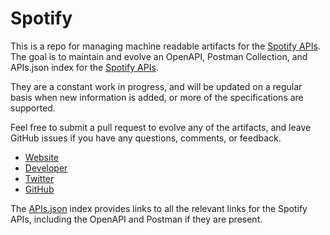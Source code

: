 # SpotifyThis is a repo for managing machine readable artifacts for the [Spotify APIs](http://www.spotify.com). The goal is to maintain and evolve an OpenAPI, Postman Collection, and APIs.json index for the [Spotify APIs](http://www.spotify.com).They are a constant work in progress, and will be updated on a regular basis when new information is added, or more of the specifications are supported.Feel free to submit a pull request to evolve any of the artifacts, and leave GitHub issues if you have any questions, comments, or feedback.- [Website](http://www.spotify.com)- [Developer](http://www.spotify.com)- [Twitter](https://twitter.com/spotify)- [GitHub](https://github.com/spotify)The [APIs.json](https://github.com/api-evangelist/spotify/blob/master/apis.json) index provides links to all the relevant links for the Spotify APIs, including the OpenAPI and Postman if they are present.